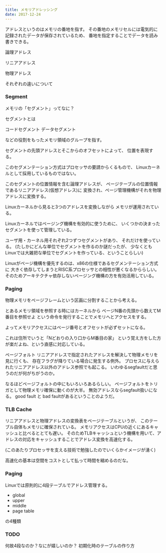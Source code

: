 ```yaml
---
title: メモリアドレッシング
date: 2017-12-24
---
```


アドレスというのはメモリの番地を指す。
その番地のメモリセルには電気的に記録されたデータが保存されているため、
番地を指定することでデータを読み書きできる。

論理アドレス

リニアアドレス

物理アドレス

それぞれの違いについて

### Segment

メモリの「セグメント」ってなに？

セグメントとは

コードセグメント
データセグメント

などの役割をもったメモリ領域のグループを指す。

セグメントの先頭アドレスとそこからのオフセットによって、
位置を表現する。

このセグメンテーション方式はプロセッサの要請からくるもので、
Linuxカーネルとして採用しているものではない。

このセグメントの位置情報を含む論理アドレスが、
ページテーブルの位置情報であるリニアアドレス(仮想アドレス)に
変換され、ページ管理機構がそれを物理アドレスに変換する。

Linuxカーネルから見ると3つのアドレスを変換しながら
メモリが運用されている。

Linuxカーネルではページング機構を有効的に使うために、
いくつかの決まったセグメントを使って管理している。

ユーザ用・カーネル用それぞれ2つずつセグメントがあり、
それだけを使っている。
(たしかにどんな単位でセグメントを作るのか謎だったが、
少なくともLinuxでは大雑把な単位でセグメントを作っている、ということらしい)

Linuxがページ機構を優先するのは、x86の仕様であるセグメンテーション方式に
大きく依存してしまうとRISC系プロセッサとの相性が悪くなるかららしい。
そのためアーキテクチャ依存しないページング機構の方を有効活用している。

### Paging

物理メモリをページフレームという区画に分割することから考える。

とあるメモリ領域を参照する時にはカーネルから
ページN番の先頭から数えてM番目を参照せよ
という命令を発行することでメモリへとアクセスをする。

よってメモリアクセスにはページ番号とオフセットが必ずセットになる。

これは住所でいうと「Nどおりの入り口からM番目の家」
という覚え方をした方が楽だよね、という直感に対応している。

ページフォルト
リニアアドレスで指定されたアドレスを解決して物理メモリを見に行くも、
存在フラグが降りている場合に発生する例外。
プロセスに与えられたリニアアドレス以外のアドレス参照でも起こる。
いわゆるsegfaultだと思うのだが何がちがうのか。

なるほどページフォルトの中にもいろいろあるらしい。
ページフォルトをトリガとして物理メモリ確保に動くのが大半。
無効アドレスならsegfault扱いになる。
good fault と bad faultがあるということのようだ。


### TLB Cache

リニアアドレスと物理アドレスの変換表をページテーブルというが、
このテーブル自体もメモリに確保されている。
メモリアクセスはCPUの近くにあるキャッシュと比べるととても遅い。
そのためTLBキャッシュという機構を用いて、アドレスの対応をキャッシュすることでアドレス変換を高速化する。

(このあたりプロセッサを支える技術で勉強したのでいくらかイメージが湧く)

高速化の基本は空間をコストとして払って時間を縮めるのだな。

### Paging

Linuxでは原則的に4段テーブルでアドレス管理する。

* global
* upper
* middle
* page table

の4種類

### TODO

何故4段なのか？なにが嬉しいのか？
初期化時のテーブルの作り方


